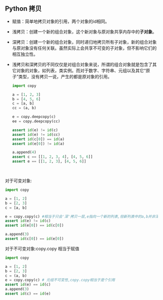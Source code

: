 ## Python 拷贝

* 赋值：简单地拷贝对象的引用，两个对象的id相同。

* 浅拷贝：创建一个新的组合对象，这个新对象与原对象共享内存中的**子对象**。

* 深拷贝：创建一个新的组合对象，同时递归地拷贝所有子对象，新的组合对象与原对象没有任何关联。虽然实际上会共享不可变的子对象，但不影响它们的相互独立性。

* 浅拷贝和深拷贝的不同仅仅是对组合对象来说，所谓的组合对象就是包含了其它对象的对象，如列表，类实例。而对于数字、字符串、元组以及其它“原子”类型，没有拷贝一说，产生的都是原对象的引用。

  ```python
  import copy

  a = [1, 2, 3]
  b = [4, 5, 6]
  c = [a, b]
  cc = (a, b)

  e = copy.deepcopy(c)
  ee = copy.deepcopy(cc)

  assert id(e) != id(c)
  assert id(e) != id(cc)
  assert id(c[0]) == id(a)
  assert id(e[0]) != id(a)

  a.append(4)
  assert c == [[1, 2, 3, 4], [4, 5, 6]]
  assert e == [[1, 2, 3], [4, 5, 6]]
  ```

  ​

对于可变对象:

```python
import copy

a = [1, 2]
b = [2, 3]
c = [a, b]

e = copy.copy(c) #相当于只会'深'拷贝一层,e指向一个新的列表,但新列表中的a,b并非深拷贝
assert id(e) != id(c)
assert id(e[0]) == id(c[0])

a.append(3)
assert id(c[0]) == id(e[0])
```

对于不可变对象:copy.copy 相当于赋值

```python
import copy

a = [1, 2]
b = [2, 3]
c = (a, b)
e = copy.copy(c) # 元组不可变性,copy.copy相当于是个引用
assert id(e) == id(c)
a.append(3)
assert id(c) == id(e)
```

